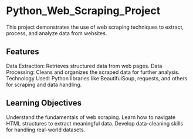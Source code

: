 # Python_Web_Scraping_Project
This project demonstrates the use of web scraping techniques to extract, process, and analyze data from websites.

## Features
Data Extraction: Retrieves structured data from web pages.
Data Processing: Cleans and organizes the scraped data for further analysis.
Technology Used: Python libraries like BeautifulSoup, requests, and others for scraping and data handling.

## Learning Objectives
Understand the fundamentals of web scraping.
Learn how to navigate HTML structures to extract meaningful data.
Develop data-cleaning skills for handling real-world datasets.
